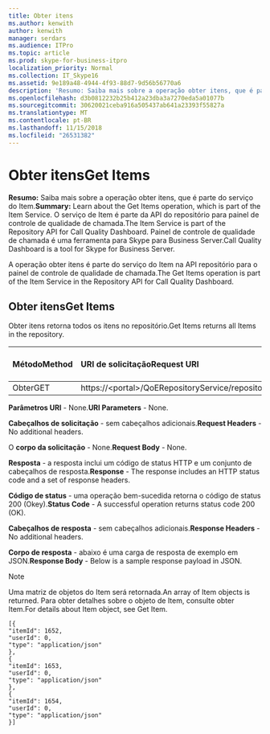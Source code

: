 ```yaml
---
title: Obter itens
ms.author: kenwith
author: kenwith
manager: serdars
ms.audience: ITPro
ms.topic: article
ms.prod: skype-for-business-itpro
localization_priority: Normal
ms.collection: IT_Skype16
ms.assetid: 9e189a48-4944-4f93-88d7-9d56b56770a6
description: 'Resumo: Saiba mais sobre a operação obter itens, que é parte do serviço do Item. O serviço de Item é parte da API do repositório para painel de controle de qualidade de chamada. Painel de controle de qualidade de chamada é uma ferramenta para Skype para Business Server.'
ms.openlocfilehash: d3b0812232b25b412a23dba3a7270eda5a01077b
ms.sourcegitcommit: 30620021ceba916a505437ab641a23393f55827a
ms.translationtype: MT
ms.contentlocale: pt-BR
ms.lasthandoff: 11/15/2018
ms.locfileid: "26531382"
---
```

# <a name="get-items"></a><span data-ttu-id="8134e-105">Obter itens</span><span class="sxs-lookup"><span data-stu-id="8134e-105">Get Items</span></span>
 
<span data-ttu-id="8134e-106">**Resumo:** Saiba mais sobre a operação obter itens, que é parte do serviço do Item.</span><span class="sxs-lookup"><span data-stu-id="8134e-106">**Summary:** Learn about the Get Items operation, which is part of the Item Service.</span></span> <span data-ttu-id="8134e-107">O serviço de Item é parte da API do repositório para painel de controle de qualidade de chamada.</span><span class="sxs-lookup"><span data-stu-id="8134e-107">The Item Service is part of the Repository API for Call Quality Dashboard.</span></span> <span data-ttu-id="8134e-108">Painel de controle de qualidade de chamada é uma ferramenta para Skype para Business Server.</span><span class="sxs-lookup"><span data-stu-id="8134e-108">Call Quality Dashboard is a tool for Skype for Business Server.</span></span>
  
<span data-ttu-id="8134e-109">A operação obter itens é parte do serviço do Item na API repositório para o painel de controle de qualidade de chamada.</span><span class="sxs-lookup"><span data-stu-id="8134e-109">The Get Items operation is part of the Item Service in the Repository API for Call Quality Dashboard.</span></span>
  
## <a name="get-items"></a><span data-ttu-id="8134e-110">Obter itens</span><span class="sxs-lookup"><span data-stu-id="8134e-110">Get Items</span></span>

<span data-ttu-id="8134e-111">Obter itens retorna todos os itens no repositório.</span><span class="sxs-lookup"><span data-stu-id="8134e-111">Get Items returns all Items in the repository.</span></span>
  
|<span data-ttu-id="8134e-112">**Método**</span><span class="sxs-lookup"><span data-stu-id="8134e-112">**Method**</span></span>|<span data-ttu-id="8134e-113">**URI de solicitação**</span><span class="sxs-lookup"><span data-stu-id="8134e-113">**Request URI**</span></span>|<span data-ttu-id="8134e-114">**Versão de HTTP**</span><span class="sxs-lookup"><span data-stu-id="8134e-114">**HTTP Version**</span></span>|
|:-----|:-----|:-----|
|<span data-ttu-id="8134e-115">Obter</span><span class="sxs-lookup"><span data-stu-id="8134e-115">GET</span></span>  <br/> |<span data-ttu-id="8134e-116">https://\<portal\>/QoERepositoryService/repository/item</span><span class="sxs-lookup"><span data-stu-id="8134e-116">https://\<portal\>/QoERepositoryService/repository/item</span></span>  <br/> |<span data-ttu-id="8134e-117">HTTP/1.1</span><span class="sxs-lookup"><span data-stu-id="8134e-117">HTTP/1.1</span></span>  <br/> |
   
 <span data-ttu-id="8134e-118">**Parâmetros URI** - None.</span><span class="sxs-lookup"><span data-stu-id="8134e-118">**URI Parameters** - None.</span></span>
  
 <span data-ttu-id="8134e-119">**Cabeçalhos de solicitação** - sem cabeçalhos adicionais.</span><span class="sxs-lookup"><span data-stu-id="8134e-119">**Request Headers** - No additional headers.</span></span>
  
 <span data-ttu-id="8134e-120">O **corpo da solicitação** - None.</span><span class="sxs-lookup"><span data-stu-id="8134e-120">**Request Body** - None.</span></span>
  
 <span data-ttu-id="8134e-121">**Resposta** - a resposta inclui um código de status HTTP e um conjunto de cabeçalhos de resposta.</span><span class="sxs-lookup"><span data-stu-id="8134e-121">**Response** - The response includes an HTTP status code and a set of response headers.</span></span>
  
 <span data-ttu-id="8134e-122">**Código de status** - uma operação bem-sucedida retorna o código de status 200 (Okey).</span><span class="sxs-lookup"><span data-stu-id="8134e-122">**Status Code** - A successful operation returns status code 200 (OK).</span></span>
  
 <span data-ttu-id="8134e-123">**Cabeçalhos de resposta** - sem cabeçalhos adicionais.</span><span class="sxs-lookup"><span data-stu-id="8134e-123">**Response Headers** - No additional headers.</span></span>
  
 <span data-ttu-id="8134e-124">**Corpo de resposta** - abaixo é uma carga de resposta de exemplo em JSON.</span><span class="sxs-lookup"><span data-stu-id="8134e-124">**Response Body** - Below is a sample response payload in JSON.</span></span>
  
> [!NOTE]
> <span data-ttu-id="8134e-125">Uma matriz de objetos do Item será retornada.</span><span class="sxs-lookup"><span data-stu-id="8134e-125">An array of Item objects is returned.</span></span> <span data-ttu-id="8134e-126">Para obter detalhes sobre o objeto de Item, consulte obter Item.</span><span class="sxs-lookup"><span data-stu-id="8134e-126">For details about Item object, see Get Item.</span></span> 
  
```
[{
"itemId": 1652,
"userId": 0,
"type": "application/json"
},
{
"itemId": 1653,
"userId": 0,
"type": "application/json"
},
{
"itemId": 1654,
"userId": 0,
"type": "application/json"
}]
```